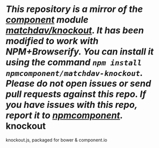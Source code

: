 *This repository is a mirror of the [component](http://component.io) module [matchdav/knockout](http://github.com/matchdav/knockout). It has been modified to work with NPM+Browserify. You can install it using the command `npm install npmcomponent/matchdav-knockout`. Please do not open issues or send pull requests against this repo. If you have issues with this repo, report it to [npmcomponent](https://github.com/airportyh/npmcomponent).*
knockout
========

knockout.js, packaged for bower & component.io
